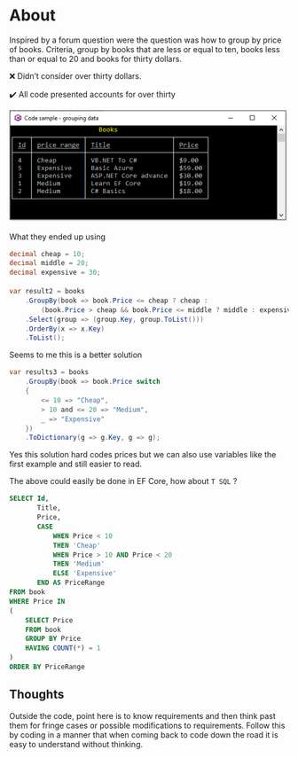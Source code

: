 ﻿# About

Inspired by a forum question were the question was how to group by price of books. Criteria, group by books that are less or equal to ten, books less than or equal to 20 and books for thirty dollars.

:x: Didn’t consider over thirty dollars.

:heavy_check_mark: All code presented accounts for over thirty


![Screen Shot](assets/ScreenShot.png)

What they ended up using

```csharp
decimal cheap = 10;
decimal middle = 20;
decimal expensive = 30;

var result2 = books
    .GroupBy(book => book.Price <= cheap ? cheap : 
        (book.Price > cheap && book.Price <= middle ? middle : expensive))
    .Select(group => (group.Key, group.ToList()))
    .OrderBy(x => x.Key)
    .ToList();
```

Seems to me this is a better solution

```csharp
var results3 = books
    .GroupBy(book => book.Price switch 
    {
        <= 10 => "Cheap",
        > 10 and <= 20 => "Medium",
        _ => "Expensive"
    })
    .ToDictionary(g => g.Key, g => g);
```

Yes this solution hard codes prices but we can also use variables like the first example and still easier to read.

The above could easily be done in EF Core, how about `T SQL` ?

```sql
SELECT Id, 
       Title, 
       Price,
       CASE
           WHEN Price < 10
           THEN 'Cheap'
           WHEN Price > 10 AND Price < 20
           THEN 'Medium'
           ELSE 'Expensive'
       END AS PriceRange
FROM book
WHERE Price IN
(
    SELECT Price
    FROM book
    GROUP BY Price
    HAVING COUNT(*) = 1
)
ORDER BY PriceRange
```




## Thoughts

Outside the code, point here is to know requirements and then think past them for fringe cases or possible modifications to requirements. Follow this by coding in a manner that when coming back to code down the road it is easy to understand without thinking.
